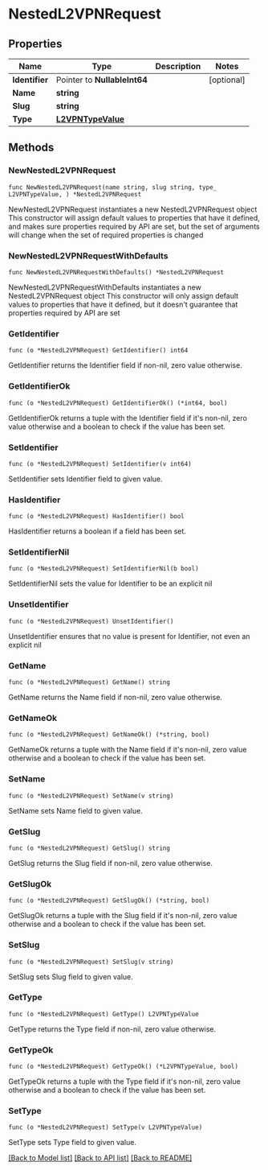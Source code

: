 # NestedL2VPNRequest

## Properties

Name | Type | Description | Notes
------------ | ------------- | ------------- | -------------
**Identifier** | Pointer to **NullableInt64** |  | [optional] 
**Name** | **string** |  | 
**Slug** | **string** |  | 
**Type** | [**L2VPNTypeValue**](L2VPNTypeValue.md) |  | 

## Methods

### NewNestedL2VPNRequest

`func NewNestedL2VPNRequest(name string, slug string, type_ L2VPNTypeValue, ) *NestedL2VPNRequest`

NewNestedL2VPNRequest instantiates a new NestedL2VPNRequest object
This constructor will assign default values to properties that have it defined,
and makes sure properties required by API are set, but the set of arguments
will change when the set of required properties is changed

### NewNestedL2VPNRequestWithDefaults

`func NewNestedL2VPNRequestWithDefaults() *NestedL2VPNRequest`

NewNestedL2VPNRequestWithDefaults instantiates a new NestedL2VPNRequest object
This constructor will only assign default values to properties that have it defined,
but it doesn't guarantee that properties required by API are set

### GetIdentifier

`func (o *NestedL2VPNRequest) GetIdentifier() int64`

GetIdentifier returns the Identifier field if non-nil, zero value otherwise.

### GetIdentifierOk

`func (o *NestedL2VPNRequest) GetIdentifierOk() (*int64, bool)`

GetIdentifierOk returns a tuple with the Identifier field if it's non-nil, zero value otherwise
and a boolean to check if the value has been set.

### SetIdentifier

`func (o *NestedL2VPNRequest) SetIdentifier(v int64)`

SetIdentifier sets Identifier field to given value.

### HasIdentifier

`func (o *NestedL2VPNRequest) HasIdentifier() bool`

HasIdentifier returns a boolean if a field has been set.

### SetIdentifierNil

`func (o *NestedL2VPNRequest) SetIdentifierNil(b bool)`

 SetIdentifierNil sets the value for Identifier to be an explicit nil

### UnsetIdentifier
`func (o *NestedL2VPNRequest) UnsetIdentifier()`

UnsetIdentifier ensures that no value is present for Identifier, not even an explicit nil
### GetName

`func (o *NestedL2VPNRequest) GetName() string`

GetName returns the Name field if non-nil, zero value otherwise.

### GetNameOk

`func (o *NestedL2VPNRequest) GetNameOk() (*string, bool)`

GetNameOk returns a tuple with the Name field if it's non-nil, zero value otherwise
and a boolean to check if the value has been set.

### SetName

`func (o *NestedL2VPNRequest) SetName(v string)`

SetName sets Name field to given value.


### GetSlug

`func (o *NestedL2VPNRequest) GetSlug() string`

GetSlug returns the Slug field if non-nil, zero value otherwise.

### GetSlugOk

`func (o *NestedL2VPNRequest) GetSlugOk() (*string, bool)`

GetSlugOk returns a tuple with the Slug field if it's non-nil, zero value otherwise
and a boolean to check if the value has been set.

### SetSlug

`func (o *NestedL2VPNRequest) SetSlug(v string)`

SetSlug sets Slug field to given value.


### GetType

`func (o *NestedL2VPNRequest) GetType() L2VPNTypeValue`

GetType returns the Type field if non-nil, zero value otherwise.

### GetTypeOk

`func (o *NestedL2VPNRequest) GetTypeOk() (*L2VPNTypeValue, bool)`

GetTypeOk returns a tuple with the Type field if it's non-nil, zero value otherwise
and a boolean to check if the value has been set.

### SetType

`func (o *NestedL2VPNRequest) SetType(v L2VPNTypeValue)`

SetType sets Type field to given value.



[[Back to Model list]](../README.md#documentation-for-models) [[Back to API list]](../README.md#documentation-for-api-endpoints) [[Back to README]](../README.md)


